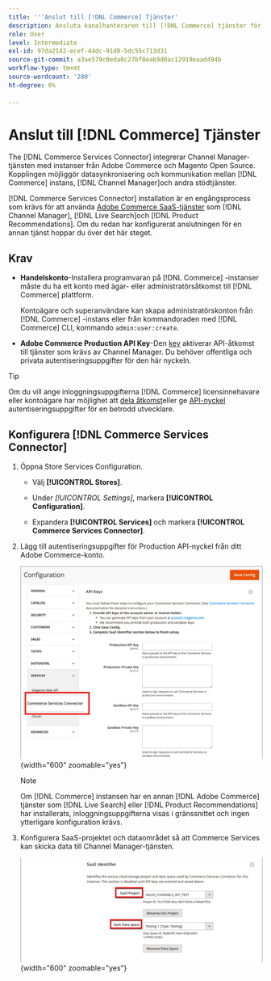 ```yaml
---
title: '''Anslut till [!DNL Commerce] Tjänster'
description: Ansluta kanalhanteraren till [!DNL Commerce] tjänster för att möjliggöra datasynkronisering och kommunikation mellan [!DNL Commerce] -instans, Channel Manager och andra stödtjänster.'
role: User
level: Intermediate
exl-id: 97da2142-ecef-44dc-91d8-5dc55c713d31
source-git-commit: a3ae579c0eda0c27bf8eab9d0ac12919eaad494b
workflow-type: tm+mt
source-wordcount: '280'
ht-degree: 0%

---
```



# Anslut till [!DNL Commerce] Tjänster

The [!DNL Commerce Services Connector] integrerar Channel Manager-tjänsten med instanser från Adobe Commerce och Magento Open Source. Kopplingen möjliggör datasynkronisering och kommunikation mellan [!DNL Commerce] instans, [!DNL Channel Manager]och andra stödtjänster.

[!DNL Commerce Services Connector] installation är en engångsprocess som krävs för att använda [Adobe Commerce SaaS-tjänster](https://experienceleague.adobe.com/docs/commerce-merchant-services/user-guides/home.html) som [!DNL Channel Manager], [!DNL Live Search]och [!DNL Product Recommendations]. Om du redan har konfigurerat anslutningen för en annan tjänst hoppar du över det här steget.

## Krav

- **Handelskonto**-Installera programvaran på [!DNL Commerce] -instanser måste du ha ett konto med ägar- eller administratörsåtkomst till [!DNL Commerce] plattform.

   Kontoägare och superanvändare kan skapa administratörskonton från [!DNL Commerce] -instans eller från kommandoraden med [!DNL Commerce] CLI, kommando `admin:user:create`.

- **Adobe Commerce Production API Key**-Den [key](https://experienceleague.adobe.com/docs/commerce-merchant-services/user-guides/integration-services/saas.html#genapikey) aktiverar API-åtkomst till tjänster som krävs av Channel Manager. Du behöver offentliga och privata autentiseringsuppgifter för den här nyckeln.

>[!TIP]
>
>Om du vill ange inloggningsuppgifterna [!DNL Commerce] licensinnehavare eller kontoägare har möjlighet att [dela åtkomst](https://experienceleague.adobe.com/docs/commerce-admin/start/commerce-account/commerce-account-share.html)eller ge [API-nyckel](https://experienceleague.adobe.com/docs/commerce-merchant-services/user-guides/integration-services/saas.html) autentiseringsuppgifter för en betrodd utvecklare.

## Konfigurera [!DNL Commerce Services Connector]

1. Öppna Store Services Configuration.

   - Välj **[!UICONTROL Stores]**.

   - Under *[!UICONTROL Settings]*, markera **[!UICONTROL Configuration]**.

   - Expandera **[!UICONTROL Services]** och markera **[!UICONTROL Commerce Services Connector]**.

1. Lägg till autentiseringsuppgifter för Production API-nyckel från ditt Adobe Commerce-konto.

   ![[!DNL Commerce Services Connector] i [!DNL Admin] visa](assets/commerce-services-connector-admin-service-view.png){width="600" zoomable="yes"}


   >[!NOTE]
   >
   > Om [!DNL Commerce] instansen har en annan [!DNL Adobe Commerce] tjänster som [!DNL Live Search] eller [!DNL Product Recommendations] har installerats, inloggningsuppgifterna visas i gränssnittet och ingen ytterligare konfiguration krävs.

1. Konfigurera SaaS-projektet och dataområdet så att Commerce Services kan skicka data till Channel Manager-tjänsten.

   ![[!DNL Commerce Services Connector] Konfiguration av SaaS-identifierare i [!DNL Admin] visa](assets/commerce-services-connector-saas-config.png){width="600" zoomable="yes"}

